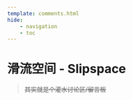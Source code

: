```yaml
---
template: comments.html
hide:
    - navigation
    - toc
---
```


# 滑流空间 - Slipspace

> ~~其实就是个灌水讨论区/留言板~~

